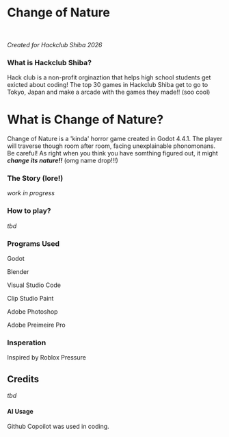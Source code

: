 # Change of Nature

<br/>

*Created for Hackclub Shiba 2026*

### What is Hackclub Shiba?

Hack club is a non-profit orginaztion that helps high school students get exicted about coding! The top 30 games in Hackclub Shiba get to go to Tokyo, Japan and make a arcade with the games they made!! (soo cool)

# What is Change of Nature?

Change of Nature is a 'kinda' horror game created in Godot 4.4.1. The player will traverse though room after room, facing unexplainable phonomonans. Be careful! As right when you think you have somthing figured out, it might ***change its nature!!*** (omg name drop!!!)

### The Story (lore!)

*work in progress*



### How to play?

*tbd*

### Programs Used

Godot

Blender

Visual Studio Code

Clip Studio Paint

Adobe Photoshop

Adobe Preimeire Pro

### Insperation

Inspired by Roblox Pressure

## Credits

*tbd*

#### AI Usage

Github Copoilot was used in coding.
